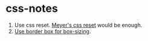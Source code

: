# css-notes

1. Use css reset. [Meyer's css reset][meyers-css-reset] would be enough.
2. [Use border box for box-sizing][why-border-box].

[meyers-css-reset]: https://meyerweb.com/eric/tools/css/reset/
[why-border-box]: https://css-tricks.com/inheriting-box-sizing-probably-slightly-better-best-practice/
